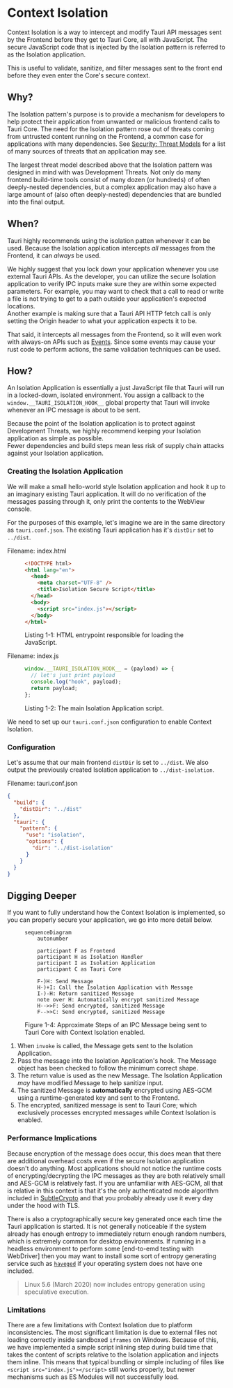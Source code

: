 # Context Isolation

Context Isolation is a way to intercept and modify Tauri API messages sent by
the Frontend before they get to Tauri Core, all with JavaScript. The secure
JavaScript code that is injected by the Isolation pattern is referred to as the
Isolation application.

This is useful to validate, sanitize, and filter messages sent to the front end
before they even enter the Core's secure context.

## Why?​

The Isolation pattern's purpose is to provide a mechanism for developers to help
protect their application from unwanted or malicious frontend calls to Tauri
Core. The need for the Isolation pattern rose out of threats coming from
untrusted content running on the Frontend, a common case for applications with
many dependencies. See [Security: Threat Models] for a list of many sources of
threats that an application may see.

The largest threat model described above that the Isolation pattern was designed
in mind with was Development Threats. Not only do many frontend build-time tools
consist of many dozen (or hundreds) of often deeply-nested dependencies, but a
complex application may also have a large amount of (also often deeply-nested)
dependencies that are bundled into the final output.

## When?

Tauri highly recommends using the isolation patten whenever it can be used.
Because the Isolation application intercepts _all_ messages from the Frontend,
it can _always_ be used.

We highly suggest that you lock down your application whenever you use external
Tauri APIs. As the developer, you can utilize the secure Isolation application
to verify IPC inputs make sure they are within some expected parameters. For
example, you may want to check that a call to read or write a file is not trying
to get to a path outside your application's expected locations. <br> Another
example is making sure that a Tauri API HTTP fetch call is only setting the
Origin header to what your application expects it to be.

That said, it intercepts all messages from the Frontend, so it will even work
with always-on APIs such as [Events]. Since some events may cause your rust code
to perform actions, the same validation techniques can be used.

## How?

An Isolation Application is essentially a just JavaScript file that Tauri will
run in a locked-down, isolated environment. You assign a callback to the
`window.__TAURI_ISOLATION_HOOK__` global property that Tauri will invoke
whenever an IPC message is about to be sent.

Because the point of the Isolation application is to protect against Development
Threats, we highly recommend keeping your Isolation application as simple as
possible. <br> Fewer dependencies and build steps mean less risk of supply chain
attacks against your Isolation application.

### Creating the Isolation Application

We will make a small hello-world style Isolation application and hook it up to
an imaginary existing Tauri application. It will do no verification of the
messages passing through it, only print the contents to the WebView console.

For the purposes of this example, let's imagine we are in the same directory as
`tauri.conf.json`. The existing Tauri application has it's `distDir` set to
`../dist`.

Filename: index.html

<figure>

```html
<!DOCTYPE html>
<html lang="en">
  <head>
    <meta charset="UTF-8" />
    <title>Isolation Secure Script</title>
  </head>
  <body>
    <script src="index.js"></script>
  </body>
</html>
```

<figcaption>Listing 1-1: HTML entrypoint responsible for loading the JavaScript.</figcaption>
</figure>

Filename: index.js

<figure>

```javascript
window.__TAURI_ISOLATION_HOOK__ = (payload) => {
  // let's just print payload
  console.log("hook", payload);
  return payload;
};
```

<figcaption>Listing 1-2: The main Isolation Application script.</figcaption>
</figure>

We need to set up our `tauri.conf.json` configuration to enable Context
Isolation.

### Configuration

Let's assume that our main frontend `distDir` is set to `../dist`. We also
output the previously created Isolation application to `../dist-isolation`.

Filename: tauri.conf.json

```json
{
  "build": {
    "distDir": "../dist"
  },
  "tauri": {
    "pattern": {
      "use": "isolation",
      "options": {
        "dir": "../dist-isolation"
      }
    }
  }
}
```

## Digging Deeper

If you want to fully understand how the Context Isolation is implemented, so you
can properly secure your application, we go into more detail below.

<figure>

```mermaid
sequenceDiagram
    autonumber

    participant F as Frontend
    participant H as Isolation Handler
    participant I as Isolation Application
    participant C as Tauri Core

    F-)H: Send Message
    H-)+I: Call the Isolation Application with Message
    I-)-H: Return sanitized Message
    note over H: Automatically encrypt sanitized Message
    H-->>F: Send encrypted, sanitized Message
    F-->>C: Send encrypted, sanitized Message
```

<figcaption>Figure 1-4: Approximate Steps of an IPC Message​ being sent to Tauri Core with Context
Isolation enabled.</figcaption>
</figure>

1. When `invoke` is called, the Message gets sent to the Isolation Application.
2. Pass the message into the Isolation Application's hook. The Message object
   has been checked to follow the minimum correct shape.
3. The return value is used as the new Message. The Isolation Application _may_
   have modified Message to help sanitize input.
4. The sanitized Message is **automatically** encrypted using AES-GCM using a
   runtime-generated key and sent to the Frontend.
5. The encrypted, sanitized message is sent to Tauri Core; which exclusively
   processes encrypted messages while Context Isolation is enabled.

### Performance Implications

Because encryption of the message does occur, this does mean that there are
additional overhead costs even if the secure Isolation application doesn't do
anything. Most applications should not notice the runtime costs of
encrypting/decrypting the IPC messages as they are both relatively small and
AES-GCM is relatively fast. If you are unfamiliar with AES-GCM, all that is
relative in this context is that it's the only authenticated mode algorithm
included in [SubtleCrypto] and that you probably already use it every day under
the hood with TLS.

There is also a cryptographically secure key generated once each time the Tauri
application is started. It is not generally noticeable if the system already has
enough entropy to immediately return enough random numbers, which is extremely
common for desktop environments. If running in a headless environment to perform
some [end-to-emd testing with WebDriver] then you may want to install some sort
of entropy generating service such as [`haveged`] if your operating system does
not have one included.

> Linux 5.6 (March 2020) now includes entropy generation using speculative
> execution. <!-- TODO: Source? -->

### Limitations

There are a few limitations with Context Isolation due to platform
inconsistencies. The most significant limitation is due to external files not
loading correctly inside sandboxed `iframes` on Windows. Because of this, we
have implemented a simple script inlining step during build time that takes the
content of scripts relative to the Isolation application and injects them
inline. This means that typical bundling or simple including of files like
`<script src="index.js"></script>` still works properly, but newer mechanisms
such as ES Modules will not successfully load.

[security: threat models]: security#threat-models
[subtlecrypto]: https://developer.mozilla.org/en-US/docs/Web/API/SubtleCrypto
[`haveged`]: https://www.issihosts.com/haveged/
[events]: ../inter-process-communication.md#events
